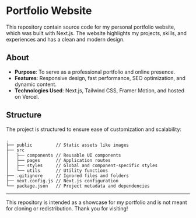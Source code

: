 
# Portfolio Website

This repository contain source code for my personal portfolio website, which was built with Next.js. The website highlights my projects, skills, and experiences and has a clean and modern design.

## About

- **Purpose**: To serve as a professional portfolio and online presence.
- **Features**: Responsive design, fast performance, SEO optimization, and dynamic content.
- **Technologies Used**: Next.js, Tailwind CSS, Framer Motion, and hosted on Vercel.

## Structure

The project is structured to ensure ease of customization and scalability:

```
.
├── public         // Static assets like images
├── src
│   ├── components // Reusable UI components
│   ├── pages      // Application routes
│   ├── styles     // Global and component-specific styles
│   └── utils      // Utility functions
├── .gitignore     // Ignored files and folders
├── next.config.js // Next.js configuration
└── package.json   // Project metadata and dependencies
```

---

This repository is intended as a showcase for my portfolio and is not meant for cloning or redistribution. Thank you for visiting!

